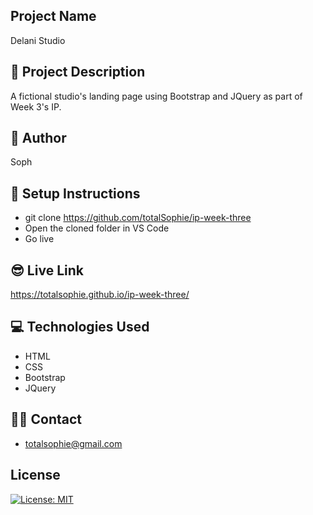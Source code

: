 ## Project Name

Delani Studio

## 🔭 Project Description

A fictional studio's landing page using Bootstrap and JQuery as part of Week 3's IP.

## 👷 Author

Soph

## 🔨 Setup Instructions
- git clone https://github.com/totalSophie/ip-week-three
- Open the cloned folder in VS Code
- Go live

## 😎 Live Link
https://totalsophie.github.io/ip-week-three/

## 💻 Technologies Used
- HTML
- CSS
- Bootstrap
- JQuery

## 👨‍💻 Contact
- totalsophie@gmail.com

## License
[![License: MIT](https://img.shields.io/badge/License-MIT-yellow.svg)](https://opensource.org/licenses/MIT)
